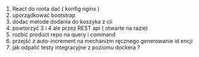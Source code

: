 1. React do roota dać ( konfig nginx )
1. uporządkować bootstrap
4. dodac metode dodania do koszyka z cli
5. powtorzyć 3 i 4 ale przez REST api ( otwarte na razie)
6. rozbić product repo na query i command
7. przejść z auto-increment na mechanizm ręcznego generowanie id encji
9. jak odpalić testy integracyjne z poziomu dockera ? 